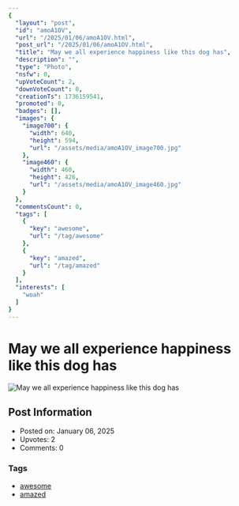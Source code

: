 ```yaml
---
{
  "layout": "post",
  "id": "amoA1OV",
  "url": "/2025/01/06/amoA1OV.html",
  "post_url": "/2025/01/06/amoA1OV.html",
  "title": "May we all experience happiness like this dog has",
  "description": "",
  "type": "Photo",
  "nsfw": 0,
  "upVoteCount": 2,
  "downVoteCount": 0,
  "creationTs": 1736159541,
  "promoted": 0,
  "badges": [],
  "images": {
    "image700": {
      "width": 640,
      "height": 594,
      "url": "/assets/media/amoA1OV_image700.jpg"
    },
    "image460": {
      "width": 460,
      "height": 426,
      "url": "/assets/media/amoA1OV_image460.jpg"
    }
  },
  "commentsCount": 0,
  "tags": [
    {
      "key": "awesome",
      "url": "/tag/awesome"
    },
    {
      "key": "amazed",
      "url": "/tag/amazed"
    }
  ],
  "interests": [
    "woah"
  ]
}
---
```


# May we all experience happiness like this dog has

![May we all experience happiness like this dog has](/assets/media/amoA1OV_image700.jpg)

## Post Information

- Posted on: January 06, 2025
- Upvotes: 2
- Comments: 0

### Tags

- [awesome](/tag/awesome)
- [amazed](/tag/amazed)
